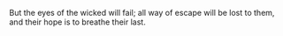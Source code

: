 But the eyes of the wicked will fail; all way of escape will be lost to them, and their hope is to breathe their last.
